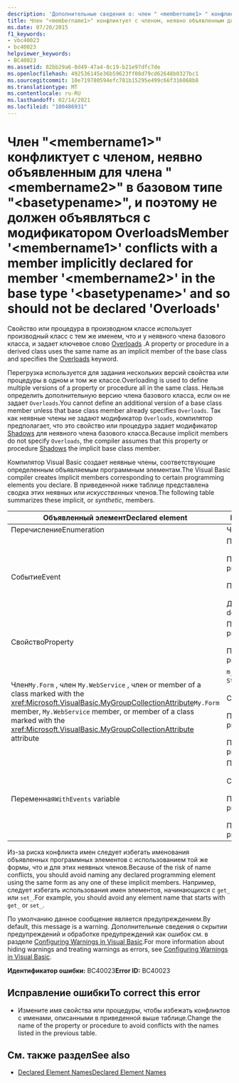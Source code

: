 ```yaml
---
description: 'Дополнительные сведения о: член " <membername1> " конфликтует с членом, неявно объявленным для члена " <membername2> " в базовом типе " <basetypename> ", и поэтому не должен объявляться с модификатором Overloads'
title: Член "<membername1>" конфликтует с членом, неявно объявленным для члена "<membername2>" в базовом типе "<basetypename>", и поэтому не должен объявляться с модификатором Overloads
ms.date: 07/20/2015
f1_keywords:
- vbc40023
- bc40023
helpviewer_keywords:
- BC40023
ms.assetid: 82bb29a6-8d49-47a4-8c19-b21e97dfc7de
ms.openlocfilehash: 492536145e36b59623ff08d79cd62648b0327bc1
ms.sourcegitcommit: 10e719780594efc781b15295e499c66f316068b8
ms.translationtype: MT
ms.contentlocale: ru-RU
ms.lasthandoff: 02/14/2021
ms.locfileid: "100486931"
---
```

# <a name="member-membername1-conflicts-with-a-member-implicitly-declared-for-member-membername2-in-the-base-type-basetypename-and-so-should-not-be-declared-overloads"></a><span data-ttu-id="904e7-103">Член "\<membername1>" конфликтует с членом, неявно объявленным для члена "\<membername2>" в базовом типе "\<basetypename>", и поэтому не должен объявляться с модификатором Overloads</span><span class="sxs-lookup"><span data-stu-id="904e7-103">Member '\<membername1>' conflicts with a member implicitly declared for member '\<membername2>' in the base type '\<basetypename>' and so should not be declared 'Overloads'</span></span>

<span data-ttu-id="904e7-104">Свойство или процедура в производном классе использует производный класс с тем же именем, что и у неявного члена базового класса, и задает ключевое слово [Overloads](../language-reference/modifiers/overloads.md) .</span><span class="sxs-lookup"><span data-stu-id="904e7-104">A property or procedure in a derived class uses the same name as an implicit member of the base class and specifies the [Overloads](../language-reference/modifiers/overloads.md) keyword.</span></span>  
  
 <span data-ttu-id="904e7-105">Перегрузка используется для задания нескольких версий свойства или процедуры в одном и том же классе.</span><span class="sxs-lookup"><span data-stu-id="904e7-105">Overloading is used to define multiple versions of a property or procedure all in the same class.</span></span> <span data-ttu-id="904e7-106">Нельзя определить дополнительную версию члена базового класса, если он не задает `Overloads`.</span><span class="sxs-lookup"><span data-stu-id="904e7-106">You cannot define an additional version of a base class member unless that base class member already specifies `Overloads`.</span></span> <span data-ttu-id="904e7-107">Так как неявные члены не задают модификатор `Overloads`, компилятор предполагает, что это свойство или процедура задает модификатор [Shadows](../language-reference/modifiers/shadows.md) для неявного члена базового класса.</span><span class="sxs-lookup"><span data-stu-id="904e7-107">Because implicit members do not specify `Overloads`, the compiler assumes that this property or procedure [Shadows](../language-reference/modifiers/shadows.md) the implicit base class member.</span></span>  
  
 <span data-ttu-id="904e7-108">Компилятор Visual Basic создает неявные члены, соответствующие определенным объявляемым программным элементам.</span><span class="sxs-lookup"><span data-stu-id="904e7-108">The Visual Basic compiler creates implicit members corresponding to certain programming elements you declare.</span></span> <span data-ttu-id="904e7-109">В приведенной ниже таблице представлена сводка этих неявных или *искусственных* членов.</span><span class="sxs-lookup"><span data-stu-id="904e7-109">The following table summarizes these implicit, or *synthetic*, members.</span></span>  
  
|<span data-ttu-id="904e7-110">Объявленный элемент</span><span class="sxs-lookup"><span data-stu-id="904e7-110">Declared element</span></span>|<span data-ttu-id="904e7-111">Неявно созданные члены</span><span class="sxs-lookup"><span data-stu-id="904e7-111">Implicitly created members</span></span>|  
|----------------------|--------------------------------|  
|<span data-ttu-id="904e7-112">Перечисление</span><span class="sxs-lookup"><span data-stu-id="904e7-112">Enumeration</span></span>|<span data-ttu-id="904e7-113">Член`value__`</span><span class="sxs-lookup"><span data-stu-id="904e7-113">`value__` member</span></span>|  
|<span data-ttu-id="904e7-114">Событие</span><span class="sxs-lookup"><span data-stu-id="904e7-114">Event</span></span>|<span data-ttu-id="904e7-115">Процедура`add_<eventname>`</span><span class="sxs-lookup"><span data-stu-id="904e7-115">`add_<eventname>` procedure</span></span><br /><br /> <span data-ttu-id="904e7-116">Процедура`remove_<eventname>`</span><span class="sxs-lookup"><span data-stu-id="904e7-116">`remove_<eventname>` procedure</span></span><br /><br /> <span data-ttu-id="904e7-117">Поле`<eventname>Event`</span><span class="sxs-lookup"><span data-stu-id="904e7-117">`<eventname>Event` field</span></span><br /><br /> <span data-ttu-id="904e7-118">Делегат`<eventname>EventHandler`</span><span class="sxs-lookup"><span data-stu-id="904e7-118">`<eventname>EventHandler` delegate</span></span>|  
|<span data-ttu-id="904e7-119">Свойство</span><span class="sxs-lookup"><span data-stu-id="904e7-119">Property</span></span>|<span data-ttu-id="904e7-120">Процедура`get_<propertyname>`</span><span class="sxs-lookup"><span data-stu-id="904e7-120">`get_<propertyname>` procedure</span></span><br /><br /> <span data-ttu-id="904e7-121">Процедура`set_<propertyname>`</span><span class="sxs-lookup"><span data-stu-id="904e7-121">`set_<propertyname>` procedure</span></span>|  
|<span data-ttu-id="904e7-122">Член`My.Form` , член `My.WebService` , член or member of a class marked with the <xref:Microsoft.VisualBasic.MyGroupCollectionAttribute></span><span class="sxs-lookup"><span data-stu-id="904e7-122">`My.Form` member, `My.WebService` member, or member of a class marked with the <xref:Microsoft.VisualBasic.MyGroupCollectionAttribute> attribute</span></span>|<span data-ttu-id="904e7-123">`m_<variablename>``Static`переменная</span><span class="sxs-lookup"><span data-stu-id="904e7-123">`m_<variablename>` `Static` variable</span></span><br /><br /> <span data-ttu-id="904e7-124">Свойство`<variablename>`</span><span class="sxs-lookup"><span data-stu-id="904e7-124">`<variablename>` property</span></span><br /><br /> <span data-ttu-id="904e7-125">Процедура`get_<variablename>`</span><span class="sxs-lookup"><span data-stu-id="904e7-125">`get_<variablename>` procedure</span></span><br /><br /> <span data-ttu-id="904e7-126">Процедура`set_<variablename>`</span><span class="sxs-lookup"><span data-stu-id="904e7-126">`set_<variablename>` procedure</span></span>|  
|<span data-ttu-id="904e7-127">Переменная</span><span class="sxs-lookup"><span data-stu-id="904e7-127">`WithEvents` variable</span></span>|<span data-ttu-id="904e7-128">Переменная</span><span class="sxs-lookup"><span data-stu-id="904e7-128">`_<variablename>` variable</span></span><br /><br /> <span data-ttu-id="904e7-129">Свойство`<variablename>`</span><span class="sxs-lookup"><span data-stu-id="904e7-129">`<variablename>` property</span></span><br /><br /> <span data-ttu-id="904e7-130">Процедура`get_<variablename>`</span><span class="sxs-lookup"><span data-stu-id="904e7-130">`get_<variablename>` procedure</span></span><br /><br /> <span data-ttu-id="904e7-131">Процедура`set_<variablename>`</span><span class="sxs-lookup"><span data-stu-id="904e7-131">`set_<variablename>` procedure</span></span>|  
  
 <span data-ttu-id="904e7-132">Из-за риска конфликта имен следует избегать именования объявленных программных элементов с использованием той же формы, что и для этих неявных членов.</span><span class="sxs-lookup"><span data-stu-id="904e7-132">Because of the risk of name conflicts, you should avoid naming any declared programming element using the same form as any one of these implicit members.</span></span> <span data-ttu-id="904e7-133">Например, следует избегать использования имен элементов, начинающихся с `get_` или `set_`.</span><span class="sxs-lookup"><span data-stu-id="904e7-133">For example, you should avoid any element name that starts with `get_` or `set_`.</span></span>  
  
 <span data-ttu-id="904e7-134">По умолчанию данное сообщение является предупреждением.</span><span class="sxs-lookup"><span data-stu-id="904e7-134">By default, this message is a warning.</span></span> <span data-ttu-id="904e7-135">Дополнительные сведения о скрытии предупреждений и обработке предупреждений как ошибок см. в разделе [Configuring Warnings in Visual Basic](/visualstudio/ide/configuring-warnings-in-visual-basic).</span><span class="sxs-lookup"><span data-stu-id="904e7-135">For more information about hiding warnings and treating warnings as errors, see [Configuring Warnings in Visual Basic](/visualstudio/ide/configuring-warnings-in-visual-basic).</span></span>  
  
 <span data-ttu-id="904e7-136">**Идентификатор ошибки:** BC40023</span><span class="sxs-lookup"><span data-stu-id="904e7-136">**Error ID:** BC40023</span></span>  
  
## <a name="to-correct-this-error"></a><span data-ttu-id="904e7-137">Исправление ошибки</span><span class="sxs-lookup"><span data-stu-id="904e7-137">To correct this error</span></span>  
  
- <span data-ttu-id="904e7-138">Измените имя свойства или процедуры, чтобы избежать конфликтов с именами, описанными в приведенной выше таблице.</span><span class="sxs-lookup"><span data-stu-id="904e7-138">Change the name of the property or procedure to avoid conflicts with the names listed in the previous table.</span></span>  
  
## <a name="see-also"></a><span data-ttu-id="904e7-139">См. также раздел</span><span class="sxs-lookup"><span data-stu-id="904e7-139">See also</span></span>

- [<span data-ttu-id="904e7-140">Declared Element Names</span><span class="sxs-lookup"><span data-stu-id="904e7-140">Declared Element Names</span></span>](../programming-guide/language-features/declared-elements/declared-element-names.md)
